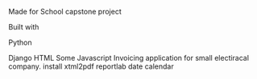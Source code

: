 Made for School capstone project

Built with

  Python
  
  Django
  HTML
  Some Javascript
Invoicing application for small electiracal company. 
install 
  xtml2pdf
  reportlab
  date
  calendar

 
